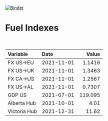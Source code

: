[![Binder](https://mybinder.org/badge_logo.svg)](https://mybinder.org/v2/gh/AyrtonB/Global-Gas-Prices/master)

# Fuel Indexes

<br>

| Variable     | Date       |    Value |
|:-------------|:-----------|---------:|
| FX US->EU    | 2021-11-01 |   1.1416 |
| FX US->UK    | 2021-11-01 |   1.3463 |
| FX CA->US    | 2021-11-01 |   1.2567 |
| FX US->AL    | 2021-11-01 |   0.7307 |
| GDP US       | 2021-07-01 | 119.095  |
| Alberta Hub  | 2021-10-01 |   4.01   |
| Victoria Hub | 2021-12-31 |  11.62   |